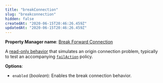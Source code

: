 ```yaml
---
title: "breakConnection"
slug: "breakconnection"
hidden: false
createdAt: "2020-06-15T20:46:26.459Z"
updatedAt: "2020-06-15T20:46:26.459Z"
---
```

__Property Manager name__: [Break Forward Connection](https://control.akamai.com/wh/CUSTOMER/AKAMAI/en-US/WEBHELP/property-manager/property-manager-help/csh_lookup.html?id=PM_9078)

A [read-only behavior](#ro) that simulates an origin connection problem, typically to test an accompanying [`failAction`](#failaction) policy.

__Options__:

<div class="option" markdown="1" id="breakConnection.enabled" >

- `enabled` (_boolean_): Enables the break connection behavior.

</div>

</div>

<div class="feature" data-feature="brotli" markdown="1">
